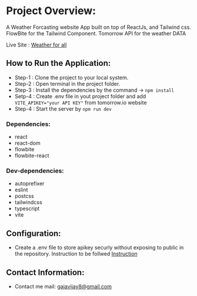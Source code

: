 # Project Overview:

A Weather Forcasting website App built on top of ReactJs, and Tailwind css. FlowBite for the Tailwind Component. Tomorrow API for the weather DATA


Live Site : [Weather for all](https://weatherfor-all.vercel.app/)

## How to Run the Application:
- Step-1 : Clone the project to your local system.
- Step-2 : Open terminal in the project folder.
- Step-3 : Install the dependencies by the command  ->  ```npm install```
- Setp-4 : Create .env file in yout project folder and add ```VITE_APIKEY="your API KEY"``` from tomorrow.io website
- Step-4 : Start the server by ```npm run dev```

### Dependencies:
- react
- react-dom
- flowbite
- flowbite-react

### Dev-dependencies:
- autoprefixer
- eslint
- postcss
- tailwindcss
- typescript
- vite

## Configuration:
- Create a .env file to store apikey securly without exposing to public in the repository. Instruction to be follwed [Instruction]( #how-to-run-the-application)

## Contact Information:
- Contact me mail: gajavijay8@gmail.com
